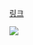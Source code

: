 [링크](https://www.acmicpc.net/problem/14620)

<img src="https://skillicons.dev/icons?i=cpp" />

```cpp

```
